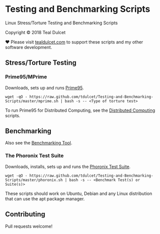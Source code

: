 # Testing and Benchmarking Scripts
Linux Stress/Torture Testing and Benchmarking Scripts

Copyright © 2018 Teal Dulcet

❤️ Please visit [tealdulcet.com](https://www.tealdulcet.com/) to support these scripts and my other software development.

## Stress/Torture Testing

### Prime95/MPrime

Downloads, sets up and runs [Prime95](https://www.mersenne.org/download/#download).

```
wget -qO - https://raw.github.com/tdulcet/Testing-and-Benchmarking-Scripts/master/mprime.sh | bash -s -- <Type of torture test>
```

To run Prime95 for Distributed Computing, see the [Distributed Computing](https://github.com/tdulcet/Distributed-Computing-Scripts) scripts.

## Benchmarking

Also see the [Benchmarking Tool](https://github.com/tdulcet/Benchmarking-Tool).

### The Phoronix Test Suite

Downloads, installs, sets up and runs the [Phoronix Test Suite](https://www.phoronix-test-suite.com/?k=downloads).

```
wget -qO - https://raw.github.com/tdulcet/Testing-and-Benchmarking-Scripts/master/phoronix.sh | bash -s -- <Benchmark Test(s) or Suite(s)>
```

These scripts should work on Ubuntu, Debian and any Linux distribution that can use the apt package manager.

## Contributing

Pull requests welcome!
